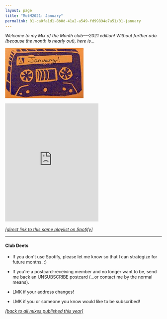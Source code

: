 ```yaml
---
layout: page
title: "MotM2021: January"
permalink: 01-ca0fa1d1-8b0d-41a2-a549-fd99894e7a51/01-january
---
```


_Welcome to my Mix of the Month club---2021 edition! Without further ado (because the month is nearly out), here is..._

![Tape cassette with "January" label](../assets/01-jan.jpg)

<iframe src="https://open.spotify.com/embed/playlist/3btOeTQOpWh2SLXk6GgJc4" width="300" height="380" frameborder="0" allowtransparency="true" allow="encrypted-media"></iframe>

[_[direct link to this same playlist on Spotify]_](https://open.spotify.com/playlist/3btOeTQOpWh2SLXk6GgJc4?si=x4QgZdhxTqe-el0Wh0JuTw)

-----

#### Club Deets
- If you don't use Spotify, please let me know so that I can strategize for future months. :)

- If you're a postcard-receiving member and no longer want to be, send me back an UNSUBSCRIBE postcard (...or contact me by the normal means).

- LMK if your address changes!

- LMK if you or someone you know would like to be subscribed!

[_[back to all mixes published this year]_](../index.md)
